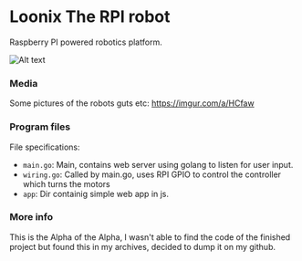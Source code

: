 # Loonix The RPI robot

Raspberry PI powered robotics platform.

![Alt text](https://i.imgur.com/V8Om1FL.jpg?raw=true "Front")

### Media
Some pictures of the robots guts etc:
https://imgur.com/a/HCfaw

### Program files

File specifications:

* `main.go`: Main, contains web server using golang to listen for user input.
* `wiring.go`: Called by main.go, uses RPI GPIO to control the controller which turns the motors
* `app`: Dir containig simple web app in js.

### More info
This is the Alpha of the Alpha, I wasn't able to find the code of the finished project but found this in my archives, decided to dump it on my github.

